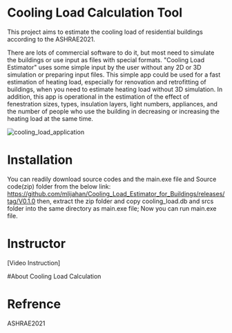 # Cooling Load Calculation Tool

This project aims to estimate the cooling load of residential buildings according to the ASHRAE2021.

There are lots of commercial software to do it, but most need to simulate the buildings or use input as files with special formats.
"Cooling Load Estimator" uses some simple input by the user without any 2D or 3D simulation or preparing input files. This simple app could be used for a fast estimation of heating load, especially for renovation and retrofitting of buildings, when you need to estimate heating load without 3D simulation.
In addition, this app is operational in the estimation of the effect of fenestration sizes, types, insulation layers, light numbers, appliances, and the number of people who use the building  in decreasing or increasing the heating load at the same time.

![cooling_load_application](https://github.com/mlijahan/Cooling_Load_Estimator_of_Buildings/assets/89294710/b6704ac9-0063-482c-814b-ba531e0e042d)


# Installation
You can readily download source codes and the main.exe file and Source code(zip) folder from the below link: https://github.com/mlijahan/Cooling_Load_Estimator_for_Buildings/releases/tag/V0.1.0
then, extract the zip folder and copy cooling_load.db and srcs folder into the same directory as main.exe file; Now you can run main.exe file.

# Instructor
[Video Instruction] 

#About Cooling Load Calculation

# Refrence
ASHRAE2021

